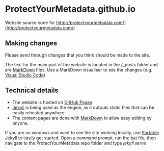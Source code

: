 # ProtectYourMetadata.github.io
Website source code for [http://protectyourmetadata.com/](http://protectyourmetadata.com/)

## Making changes
Please send through changes that you think should be made to the site.

The text for the main part of the website is located in the /_posts folder and are [MarkDown](https://en.wikipedia.org/wiki/Markdown) files. Use a MarkDown visualiser to see the changes (e.g. [Visual Studio Code](https://code.visualstudio.com/))

## Technical details
* The website is hosted on [GitHub Pages](https://pages.github.com/)
* [Jekyll](https://jekyllrb.com/) is being used as the engine, as it outputs static files that can be easily rehosted anywhere.
* The content pages are done with [MarkDown](https://en.wikipedia.org/wiki/Markdown) to allow easy editing by anyone.

If you are on windows and want to see the site working locally, use [Portable Jekyll](https://github.com/madhur/PortableJekyll) to easily get started. Open a command prompt, run the bat file, then navigate to the ProtectYourMetadata repo folder and type  _jekyll serve_